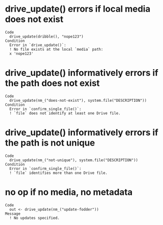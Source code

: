 # drive_update() errors if local media does not exist

    Code
      drive_update(dribble(), "nope123")
    Condition
      Error in `drive_update()`:
      ! No file exists at the local `media` path:
      x 'nope123'

# drive_update() informatively errors if the path does not exist

    Code
      drive_update(nm_("does-not-exist"), system.file("DESCRIPTION"))
    Condition
      Error in `confirm_single_file()`:
      ! `file` does not identify at least one Drive file.

# drive_update() informatively errors if the path is not unique

    Code
      drive_update(nm_("not-unique"), system.file("DESCRIPTION"))
    Condition
      Error in `confirm_single_file()`:
      ! `file` identifies more than one Drive file.

# no op if no media, no metadata

    Code
      out <- drive_update(nm_("update-fodder"))
    Message
      ! No updates specified.

